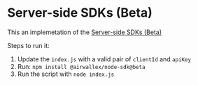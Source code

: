 # Server-side SDKs (Beta)

This an implemetation of the [Server-side SDKs (Beta)](https://staging.airwallex.com/docs/developer-tools__sdks__server-side-sdks-(beta))


Steps to run it:
1. Update the `index.js` with a valid pair of `clientId` and `apiKey`
2. Run:
`npm install @airwallex/node-sdk@beta`
4. Run the script with `node index.js`
